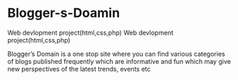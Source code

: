 # Blogger-s-Doamin
Web devlopment project(html,css,php)
Web devlopment project(html,css,php)

Blogger’s Domain is a one stop site where you can find various categories of blogs published frequently which are informative and fun which may give new perspectives of the latest trends, events etc
